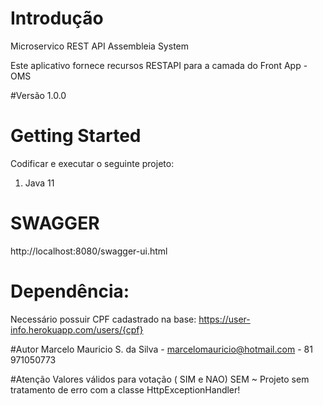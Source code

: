 # Introdução
Microservico REST API Assembleia System

Este aplicativo fornece recursos RESTAPI para a camada do Front App - OMS

#Versão
    1.0.0

# Getting Started
Codificar e executar o seguinte projeto:
1.	Java 11

# SWAGGER
http://localhost:8080/swagger-ui.html

# Dependência:
Necessário possuir CPF cadastrado na base: https://user-info.herokuapp.com/users/{cpf}

#Autor
Marcelo Mauricio S. da Silva - marcelomauricio@hotmail.com - 81 971050773

#Atenção
Valores válidos para votação ( SIM e NAO) SEM ~
Projeto sem tratamento de erro com a classe HttpExceptionHandler!
